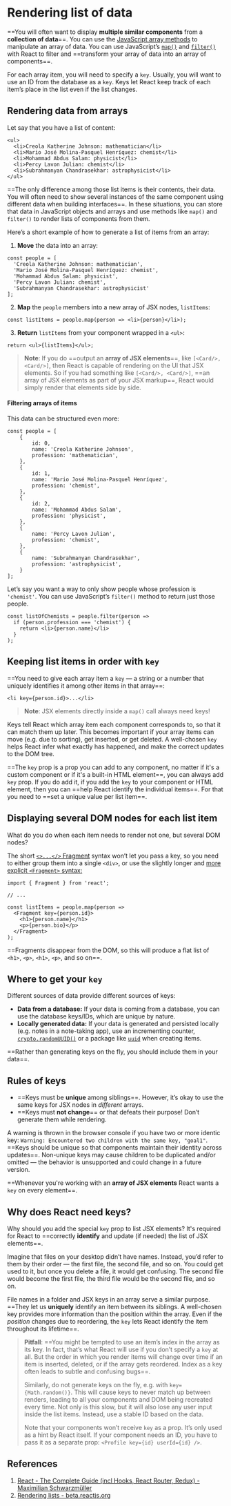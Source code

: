 # Rendering list of data

==You will often want to display **multiple similar components** from a **collection of data**==. You can use the [JavaScript array methods](https://developer.mozilla.org/docs/Web/JavaScript/Reference/Global_Objects/Array#) to manipulate an array of data. You can use JavaScript’s [`map()`](https://developer.mozilla.org/en-US/docs/Web/JavaScript/Reference/Global_Objects/Array/map) and [`filter()`](https://developer.mozilla.org/docs/Web/JavaScript/Reference/Global_Objects/Array/filter) with React to filter and ==transform your array of data into an array of components==.

For each array item, you will need to specify a `key`. Usually, you will want to use an ID from the database as a `key`. Keys let React keep track of each item’s place in the list even if the list changes.

## Rendering data from arrays

Let say that you have a list of content:

```react
<ul>
  <li>Creola Katherine Johnson: mathematician</li>
  <li>Mario José Molina-Pasquel Henríquez: chemist</li>
  <li>Mohammad Abdus Salam: physicist</li>
  <li>Percy Lavon Julian: chemist</li>
  <li>Subrahmanyan Chandrasekhar: astrophysicist</li>
</ul>
```

==The only difference among those list items is their contents, their data. You will often need to show several instances of the same component using different data when building interfaces==. In these situations, you can store that data in JavaScript objects and arrays and use methods like `map()` and `filter()` to render lists of components from them.

Here’s a short example of how to generate a list of items from an array:

1. **Move** the data into an array:

```react
const people = [
  'Creola Katherine Johnson: mathematician',
  'Mario José Molina-Pasquel Henríquez: chemist',
  'Mohammad Abdus Salam: physicist',
  'Percy Lavon Julian: chemist',
  'Subrahmanyan Chandrasekhar: astrophysicist'
];
```

2. **Map** the `people` members into a new array of JSX nodes, `listItems`:

```react
const listItems = people.map(person => <li>{person}</li>);
```

3. **Return** `listItems` from your component wrapped in a `<ul>`:

```react
return <ul>{listItems}</ul>;
```

> **Note**: If you do ==output an **array of JSX elements**==, like `[<Card/>, <Card/>]`, then React is capable of rendering on the UI that JSX elements. So if you had something like `[<Card/>, <Card/>]`, ==an array of JSX elements as part of your JSX markup==, React would simply render that elements side by side.

#### Filtering arrays of items 

This data can be structured even more:

```react
const people = [
    {
        id: 0,
        name: 'Creola Katherine Johnson',
        profession: 'mathematician',
    },
    {
        id: 1,
        name: 'Mario José Molina-Pasquel Henríquez',
        profession: 'chemist',
    },
    {
        id: 2,
        name: 'Mohammad Abdus Salam',
        profession: 'physicist',
    },
    {
        name: 'Percy Lavon Julian',
        profession: 'chemist',  
    },
    {
        name: 'Subrahmanyan Chandrasekhar',
        profession: 'astrophysicist',
    }
];
```

Let’s say you want a way to only show people whose profession is `'chemist'`. You can use JavaScript’s `filter()` method to return just those people.

```react
const listOfChemists = people.filter(person =>
  if (person.profession === 'chemist') {
    return <li>{person.name}</li>
  }
);
```

## Keeping list items in order with `key`

==You need to give each array item a `key` — a string or a number that uniquely identifies it among other items in that array==:

```react
<li key={person.id}>...</li>
```

> **Note**: JSX elements directly inside a `map()` call always need keys!

Keys tell React which array item each component corresponds to, so that it can match them up later. This becomes important if your array items can move (e.g. due to sorting), get inserted, or get deleted. A well-chosen `key` helps React infer what exactly has happened, and make the correct updates to the DOM tree.

==The `key` prop is a prop you can add to any component, no matter if it's a custom component or if it's a built-in HTML element==, you can always add `key` prop. If you do add it, if you add the `key` to your component or HTML element, then you can ==help React identify the individual items==. For that you need to ==set a unique value per list item==.

## Displaying several DOM nodes for each list item 

What do you do when each item needs to render not one, but several DOM nodes?

The short [`<>...</>` Fragment](https://beta.reactjs.org/reference/react/Fragment) syntax won’t let you pass a key, so you need to either group them into a single `<div>`, or use the slightly longer and [more explicit `<Fragment>` syntax:](https://beta.reactjs.org/reference/react/Fragment#rendering-a-list-of-fragments)

```react
import { Fragment } from 'react';

// ...

const listItems = people.map(person =>
  <Fragment key={person.id}>
    <h1>{person.name}</h1>
    <p>{person.bio}</p>
  </Fragment>
);
```

==Fragments disappear from the DOM, so this will produce a flat list of `<h1>`, `<p>`, `<h1>`, `<p>`, and so on==.

## Where to get your `key` 

Different sources of data provide different sources of keys:

- **Data from a database:** If your data is coming from a database, you can use the database keys/IDs, which are unique by nature.
- **Locally generated data:** If your data is generated and persisted locally (e.g. notes in a note-taking app), use an incrementing counter, [`crypto.randomUUID()`](https://developer.mozilla.org/en-US/docs/Web/API/Crypto/randomUUID) or a package like [`uuid`](https://www.npmjs.com/package/uuid) when creating items.

==Rather than generating keys on the fly, you should include them in your data==.

## Rules of keys 

- ==Keys must be **unique** among siblings==. However, it’s okay to use the same keys for JSX nodes in *different* arrays.
- ==Keys must **not change**== or that defeats their purpose! Don’t generate them while rendering.

A warning is thrown in the browser console if you have two or more identic key: `Warning: Encountered two children with the same key, "goal1"`. ==Keys should be unique so that components maintain their identity across updates==. Non-unique keys may cause children to be duplicated and/or omitted — the behavior is unsupported and could change in a future version.

==Whenever you're working with an **array of JSX elements** React wants a `key` on every element==.

## Why does React need keys?

Why should you add the special `key` prop to list JSX elements? It's required for React to ==correctly **identify** and update (if needed) the list of JSX elements==.

Imagine that files on your desktop didn’t have names. Instead, you’d refer to them by their order — the first file, the second file, and so on. You could get used to it, but once you delete a file, it would get confusing. The second file would become the first file, the third file would be the second file, and so on.

File names in a folder and JSX keys in an array serve a similar purpose. ==They let us **uniquely** identify an item between its siblings. A well-chosen key provides more information than the position within the array. Even if the *position* changes due to reordering, the `key` lets React identify the item throughout its lifetime==.

> **Pitfall**: ==You might be tempted to use an item’s index in the array as its key. In fact, that’s what React will use if you don’t specify a `key` at all. But the order in which you render items will change over time if an item is inserted, deleted, or if the array gets reordered. Index as a key often leads to subtle and confusing bugs==.
>
> Similarly, do not generate keys on the fly, e.g. with `key={Math.random()}`. This will cause keys to never match up between renders, leading to all your components and DOM being recreated every time. Not only is this slow, but it will also lose any user input inside the list items. Instead, use a stable ID based on the data.
>
> Note that your components won’t receive `key` as a prop. It’s only used as a hint by React itself. If your component needs an ID, you have to pass it as a separate prop: `<Profile key={id} userId={id} />`.

## References

1. [React - The Complete Guide (incl Hooks, React Router, Redux) - Maximilian Schwarzmüller](https://www.udemy.com/course/react-the-complete-guide-incl-redux/)
1. [Rendering lists - beta.reactjs.org](https://beta.reactjs.org/learn#rendering-lists)